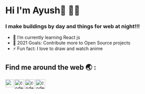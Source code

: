  
# Hi I'm **Ayush**👋 👨‍💻 



### I make buildings by day and things for web at night!!!

- 🌱 I’m currently learning React js
- 🥅 2021 Goals: Contribute more to Open Source projects
- ⚡ Fun fact: I love to draw and watch anime



## Find me around the web :earth_asia: :

[<img align="left" alt="codeSTACKr.com" width="25px" src="https://img.icons8.com/color/96/000000/globe--v1.png"/>][website] 
[<img align="left" alt="codeSTACKr | LinkedIn" width="30px" src="https://img.icons8.com/color/96/000000/linkedin.png" />][linkedin] 
[<img align="left" alt="codeSTACKr | Instagram" width="30px" src="https://img.icons8.com/color/96/000000/instagram-new--v1.png" />][instagram] 
[<img align="left" alt="codeSTACKr | Instagram" width="30px"  src="https://img.icons8.com/color/96/000000/twitter.png" />][twitter] 

<br />


[website]: https://webdevayush.herokuapp.com/
[instagram]: https://www.instagram.com/_ayushguptaa/
[linkedin]: https://www.linkedin.com/in/ayush-gupta-54a855139/
[twitter]:https://twitter.com/_ayushag/

